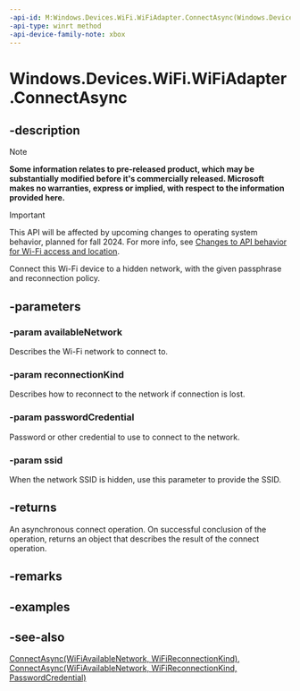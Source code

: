 ```yaml
---
-api-id: M:Windows.Devices.WiFi.WiFiAdapter.ConnectAsync(Windows.Devices.WiFi.WiFiAvailableNetwork,Windows.Devices.WiFi.WiFiReconnectionKind,Windows.Security.Credentials.PasswordCredential,System.String)
-api-type: winrt method
-api-device-family-note: xbox
---
```


<!-- Method syntax
public Windows.Foundation.IAsyncOperation<Windows.Devices.WiFi.WiFiConnectionResult> ConnectAsync(Windows.Devices.WiFi.WiFiAvailableNetwork availableNetwork, Windows.Devices.WiFi.WiFiReconnectionKind reconnectionKind, Windows.Security.Credentials.PasswordCredential passwordCredential, System.String ssid)
-->

# Windows.Devices.WiFi.WiFiAdapter.ConnectAsync

## -description

> [!NOTE]
> **Some information relates to pre-released product, which may be substantially modified before it's commercially released. Microsoft makes no warranties, express or implied, with respect to the information provided here.**

> [!IMPORTANT]
> This API will be affected by upcoming changes to operating system behavior, planned for fall 2024. For more info, see [Changes to API behavior for Wi-Fi access and location](/windows/win32/nativewifi/wi-fi-access-location-changes).

Connect this Wi-Fi device to a hidden network, with the given passphrase and reconnection policy.

## -parameters
### -param availableNetwork
Describes the Wi-Fi network to connect to.

### -param reconnectionKind
Describes how to reconnect to the network if connection is lost.

### -param passwordCredential
Password or other credential to use to connect to the network.

### -param ssid
When the network SSID is hidden, use this parameter to provide the SSID.

## -returns
An asynchronous connect operation. On successful conclusion of the operation, returns an object that describes the result of the connect operation.

## -remarks

## -examples

## -see-also
[ConnectAsync(WiFiAvailableNetwork, WiFiReconnectionKind)](wifiadapter_connectasync_1064651212.md), [ConnectAsync(WiFiAvailableNetwork, WiFiReconnectionKind, PasswordCredential)](wifiadapter_connectasync_1490922496.md)